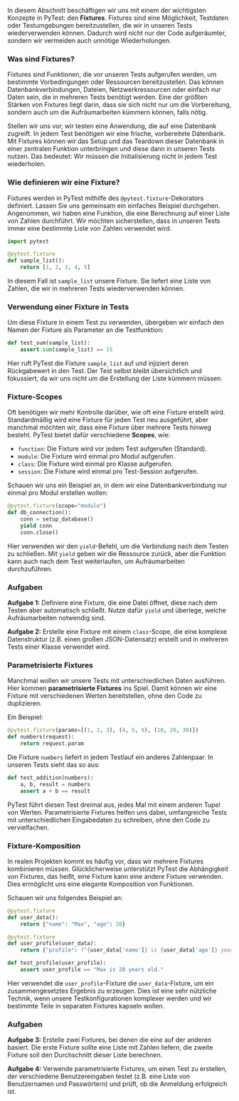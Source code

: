 In diesem Abschnitt beschäftigen wir uns mit einem der wichtigsten Konzepte in PyTest: den **Fixtures**. Fixtures sind eine Möglichkeit, Testdaten oder Testumgebungen bereitzustellen, die wir in unseren Tests wiederverwenden können. Dadurch wird nicht nur der Code aufgeräumter, sondern wir vermeiden auch unnötige Wiederholungen. 

### Was sind Fixtures?

Fixtures sind Funktionen, die vor unseren Tests aufgerufen werden, um bestimmte Vorbedingungen oder Ressourcen bereitzustellen. Das können Datenbankverbindungen, Dateien, Netzwerkressourcen oder einfach nur Daten sein, die in mehreren Tests benötigt werden. Eine der größten Stärken von Fixtures liegt darin, dass sie sich nicht nur um die Vorbereitung, sondern auch um die Aufräumarbeiten kümmern können, falls nötig.

Stellen wir uns vor, wir testen eine Anwendung, die auf eine Datenbank zugreift. In jedem Test benötigen wir eine frische, vorbereitete Datenbank. Mit Fixtures können wir das Setup und das Teardown dieser Datenbank in einer zentralen Funktion unterbringen und diese dann in unseren Tests nutzen. Das bedeutet: Wir müssen die Initialisierung nicht in jedem Test wiederholen.

### Wie definieren wir eine Fixture?

Fixtures werden in PyTest mithilfe des `@pytest.fixture`-Dekorators definiert. Lassen Sie uns gemeinsam ein einfaches Beispiel durchgehen. Angenommen, wir haben eine Funktion, die eine Berechnung auf einer Liste von Zahlen durchführt. Wir möchten sicherstellen, dass in unseren Tests immer eine bestimmte Liste von Zahlen verwendet wird.

```python
import pytest

@pytest.fixture
def sample_list():
    return [1, 2, 3, 4, 5]
```

In diesem Fall ist `sample_list` unsere Fixture. Sie liefert eine Liste von Zahlen, die wir in mehreren Tests wiederverwenden können.

### Verwendung einer Fixture in Tests

Um diese Fixture in einem Test zu verwenden, übergeben wir einfach den Namen der Fixture als Parameter an die Testfunktion:

```python
def test_sum(sample_list):
    assert sum(sample_list) == 15
```

Hier ruft PyTest die Fixture `sample_list` auf und injiziert deren Rückgabewert in den Test. Der Test selbst bleibt übersichtlich und fokussiert, da wir uns nicht um die Erstellung der Liste kümmern müssen.

### Fixture-Scopes

Oft benötigen wir mehr Kontrolle darüber, wie oft eine Fixture erstellt wird. Standardmäßig wird eine Fixture für jeden Test neu ausgeführt, aber manchmal möchten wir, dass eine Fixture über mehrere Tests hinweg besteht. PyTest bietet dafür verschiedene **Scopes**, wie:

- `function`: Die Fixture wird vor jedem Test aufgerufen (Standard).
- `module`: Die Fixture wird einmal pro Modul aufgerufen.
- `class`: Die Fixture wird einmal pro Klasse aufgerufen.
- `session`: Die Fixture wird einmal pro Test-Session aufgerufen.

Schauen wir uns ein Beispiel an, in dem wir eine Datenbankverbindung nur einmal pro Modul erstellen wollen:

```python
@pytest.fixture(scope="module")
def db_connection():
    conn = setup_database()
    yield conn
    conn.close()
```

Hier verwenden wir den `yield`-Befehl, um die Verbindung nach dem Testen zu schließen. Mit `yield` geben wir die Ressource zurück, aber die Funktion kann auch nach dem Test weiterlaufen, um Aufräumarbeiten durchzuführen.

### Aufgaben

**Aufgabe 1:** Definiere eine Fixture, die eine Datei öffnet, diese nach dem Testen aber automatisch schließt. Nutze dafür `yield` und überlege, welche Aufräumarbeiten notwendig sind.

**Aufgabe 2:** Erstelle eine Fixture mit einem `class`-Scope, die eine komplexe Datenstruktur (z.B. einen großen JSON-Datensatz) erstellt und in mehreren Tests einer Klasse verwendet wird.

### Parametrisierte Fixtures

Manchmal wollen wir unsere Tests mit unterschiedlichen Daten ausführen. Hier kommen **parametrisierte Fixtures** ins Spiel. Damit können wir eine Fixture mit verschiedenen Werten bereitstellen, ohne den Code zu duplizieren.

Ein Beispiel:

```python
@pytest.fixture(params=[(1, 2, 3), (4, 5, 9), (10, 20, 30)])
def numbers(request):
    return request.param
```

Die Fixture `numbers` liefert in jedem Testlauf ein anderes Zahlenpaar. In unseren Tests sieht das so aus:

```python
def test_addition(numbers):
    a, b, result = numbers
    assert a + b == result
```

PyTest führt diesen Test dreimal aus, jedes Mal mit einem anderen Tupel von Werten. Parametrisierte Fixtures helfen uns dabei, umfangreiche Tests mit unterschiedlichen Eingabedaten zu schreiben, ohne den Code zu vervielfachen.

### Fixture-Komposition

In realen Projekten kommt es häufig vor, dass wir mehrere Fixtures kombinieren müssen. Glücklicherweise unterstützt PyTest die Abhängigkeit von Fixtures, das heißt, eine Fixture kann eine andere Fixture verwenden. Dies ermöglicht uns eine elegante Komposition von Funktionen.

Schauen wir uns folgendes Beispiel an:

```python
@pytest.fixture
def user_data():
    return {"name": "Max", "age": 28}

@pytest.fixture
def user_profile(user_data):
    return {"profile": f"{user_data['name']} is {user_data['age']} years old."}

def test_profile(user_profile):
    assert user_profile == "Max is 28 years old."
```

Hier verwendet die `user_profile`-Fixture die `user_data`-Fixture, um ein zusammengesetztes Ergebnis zu erzeugen. Dies ist eine sehr nützliche Technik, wenn unsere Testkonfigurationen komplexer werden und wir bestimmte Teile in separaten Fixtures kapseln wollen.

### Aufgaben

**Aufgabe 3:** Erstelle zwei Fixtures, bei denen die eine auf der anderen basiert. Die erste Fixture sollte eine Liste mit Zahlen liefern, die zweite Fixture soll den Durchschnitt dieser Liste berechnen.

**Aufgabe 4:** Verwende parametrisierte Fixtures, um einen Test zu erstellen, der verschiedene Benutzereingaben testet (z.B. eine Liste von Benutzernamen und Passwörtern) und prüft, ob die Anmeldung erfolgreich ist.
